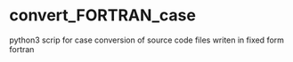 # convert_FORTRAN_case
python3 scrip for case conversion of source code files writen in fixed form fortran
